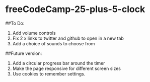 # freeCodeCamp-25-plus-5-clock

##To Do:

1. Add volume controls
2. Fix 2 x links to twitter and github to open in a new tab
3. Add a choice of sounds to choose from

##Future version:
 1. Add a circular progress bar around the timer
 2. Make the page responsive for different screen sizes
 3. Use cookies to remember settings.